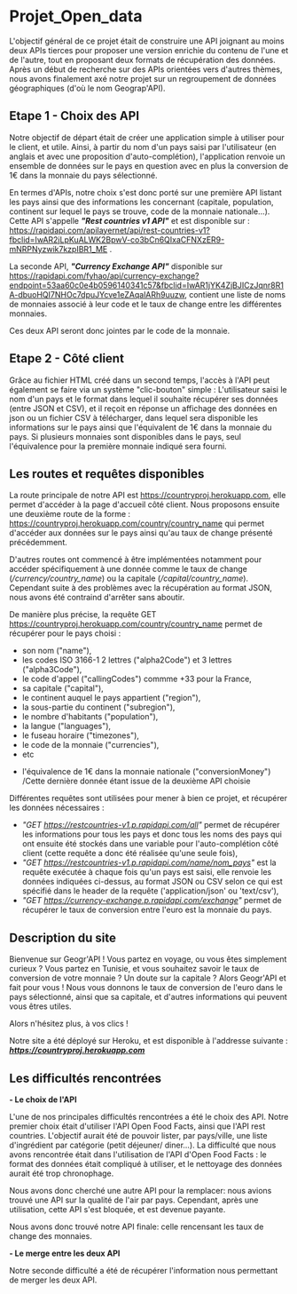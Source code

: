 # Projet_Open_data

L'objectif général de ce projet était de construire une API joignant au moins deux APIs tierces pour proposer une version enrichie du contenu de l'une et de l'autre, tout en proposant deux formats de récupération des données. Après un début de recherche sur des APIs orientées vers d'autres thèmes, nous avons finalement axé notre projet sur un regroupement de données géographiques (d'où le nom Geograp'API).

## Etape 1 - Choix des API

Notre objectif de départ était de créer une application simple à utiliser pour le client, et utile. Ainsi, à partir du nom d'un pays saisi par l'utilisateur (en anglais et avec une proposition d'auto-complétion), l'application renvoie un ensemble de données sur le pays en question avec en plus la conversion de 1€ dans la monnaie du pays sélectionné.

En termes d'APIs, notre choix s'est donc porté sur une première API listant les pays ainsi que des informations les concernant (capitale, population, continent sur lequel le pays se trouve, code de la monnaie nationale...). Cette API s'appelle ***"Rest countries v1 API"*** et est disponible sur : https://rapidapi.com/apilayernet/api/rest-countries-v1?fbclid=IwAR2jLpKuALWK2BpwV-co3bCn6QIxaCFNXzER9-mNRPNyzwik7kzpIBR1_ME .

La seconde API, ***"Currency Exchange API"*** disponible sur https://rapidapi.com/fyhao/api/currency-exchange?endpoint=53aa60c0e4b0596140341c57&fbclid=IwAR1jYK4ZjBJICzJqnr8R1A-dbuoHQI7NHOc7dpuJYcve1eZAqalARh9uuzw, contient une liste de noms de monnaies associé à leur code et le taux de change entre les différentes monnaies. 

Ces deux API seront donc jointes par le code de la monnaie. 

## Etape 2 - Côté client

Grâce au fichier HTML créé dans un second temps, l'accès à l'API peut également se faire via un système "clic-bouton" simple : L'utilisateur saisi le nom d'un pays et le format dans lequel il souhaite récupérer ses données (entre JSON et CSV), et il reçoit en réponse un affichage des données en json ou un fichier CSV à télécharger, dans lequel sera disponible les informations sur le pays ainsi que l'équivalent de 1€ dans la monnaie du pays. Si plusieurs monnaies sont disponibles dans le pays, seul l'équivalence pour la première monnaie indiqué sera fourni.


## Les routes et requêtes disponibles

La route principale de notre API est https://countryproj.herokuapp.com, elle permet d'accéder à la page d'accueil côté client. Nous proposons ensuite une deuxième route de la forme : https://countryproj.herokuapp.com/country/country_name qui permet d'accéder aux données sur le pays ainsi qu'au taux de change présenté précédemment.

D'autres routes ont commencé à être implémentées notamment pour accéder spécifiquement à une donnée comme le taux de change (*/currency/country_name*) ou la capitale (*/capital/country_name*). Cependant suite à des problèmes avec la récupération au format JSON, nous avons été contraind d'arrêter sans aboutir.

De manière plus précise, la requête GET https://countryproj.herokuapp.com/country/country_name permet de récupérer pour le pays choisi :
 - son nom ("name"),
 - les codes ISO 3166-1 2 lettres ("alpha2Code") et 3 lettres ("alpha3Code"),
 - le code d'appel ("callingCodes") commme +33 pour la France,
 - sa capitale ("capital"),
 - le continent auquel le pays appartient ("region"),
 - la sous-partie du continent ("subregion"),
 - le nombre d'habitants ("population"), 
 - la langue ("languages"),
 - le fuseau horaire ("timezones"),
 - le code de la monnaie ("currencies"),
 - etc
 + l'équivalence de 1€ dans la monnaie nationale ("conversionMoney")  /Cette dernière donnée étant issue de la deuxième API choisie

Différentes requêtes sont utilisées pour mener à bien ce projet, et récupérer les données nécessaires :
- *"GET https://restcountries-v1.p.rapidapi.com/all"* permet de récupérer les informations pour tous les pays et donc tous les noms des pays qui ont ensuite été stockés dans une variable pour l'auto-complétion côté client (cette requête a donc été réalisée qu'une seule fois),
- *"GET https://restcountries-v1.p.rapidapi.com/name/nom_pays"* est la requête exécutée à chaque fois qu'un pays est saisi, elle renvoie les données indiquées ci-dessus, au format JSON ou CSV selon ce qui est spécifié dans le header de la requête ('application/json' ou 'text/csv'),
- *"GET https://currency-exchange.p.rapidapi.com/exchange"* permet de récupérer le taux de conversion entre l'euro est la monnaie du pays.

## Description du site 

Bienvenue sur Geogr'API ! Vous partez en voyage, ou vous êtes simplement curieux ? 
Vous partez en Tunisie, et vous souhaitez savoir le taux de conversion de votre monnaie ? Un doute sur la capitale ?
Alors Geogr'API et fait pour vous ! Nous vous donnons le taux de conversion de l'euro dans le pays sélectionné, ainsi que sa capitale, et d'autres informations qui peuvent vous êtres utiles. 

Alors n'hésitez plus, à vos clics !

Notre site a été déployé sur Heroku, et est disponible à l'addresse suivante : ***https://countryproj.herokuapp.com***


## Les difficultés rencontrées

**- Le choix de l'API** 

L'une de nos principales difficultés rencontrées a été le choix des API. Notre premier choix était d'utiliser l'API Open Food Facts, ainsi que l'API rest countries. L'objectif aurait été de pouvoir lister, par pays/ville, une liste d'ingrédient par catégorie (petit déjeuner/ diner...).
La difficulté que nous avons rencontrée était dans l'utilisation de l'API d'Open Food Facts : le format des données était compliqué à utiliser, et le nettoyage des données aurait été trop chronophage. 

Nous avons donc cherché une autre API pour la remplacer: nous avions trouvé une API sur la qualité de l'air par pays. Cependant, après une utilisation, cette API s'est bloquée, et est devenue payante.

Nous avons donc trouvé notre API finale: celle rencensant les taux de change des monnaies. 
 
**- Le merge entre les deux API**

Notre seconde difficulté a été de récupérer l'information nous permettant de merger les deux API. 






